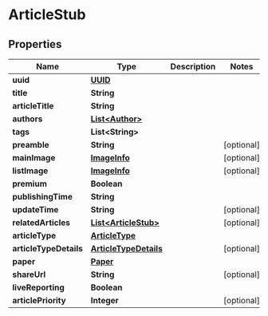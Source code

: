 

# ArticleStub

## Properties

Name | Type | Description | Notes
------------ | ------------- | ------------- | -------------
**uuid** | [**UUID**](UUID.md) |  | 
**title** | **String** |  | 
**articleTitle** | **String** |  | 
**authors** | [**List&lt;Author&gt;**](Author.md) |  | 
**tags** | **List&lt;String&gt;** |  | 
**preamble** | **String** |  |  [optional]
**mainImage** | [**ImageInfo**](ImageInfo.md) |  |  [optional]
**listImage** | [**ImageInfo**](ImageInfo.md) |  |  [optional]
**premium** | **Boolean** |  | 
**publishingTime** | **String** |  | 
**updateTime** | **String** |  |  [optional]
**relatedArticles** | [**List&lt;ArticleStub&gt;**](ArticleStub.md) |  |  [optional]
**articleType** | [**ArticleType**](ArticleType.md) |  | 
**articleTypeDetails** | [**ArticleTypeDetails**](ArticleTypeDetails.md) |  |  [optional]
**paper** | [**Paper**](Paper.md) |  | 
**shareUrl** | **String** |  |  [optional]
**liveReporting** | **Boolean** |  | 
**articlePriority** | **Integer** |  |  [optional]




